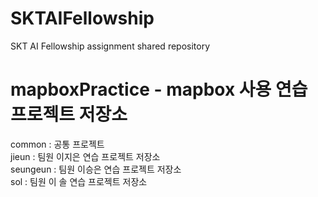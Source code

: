 # SKTAIFellowship
SKT AI Fellowship assignment shared repository

# mapboxPractice - mapbox 사용 연습 프로젝트 저장소

  common : 공통 프로젝트 \
  jieun : 팀원 이지은 연습 프로젝트 저장소 \
  seungeun : 팀원 이승은 연습 프로젝트 저장소 \
  sol : 팀원 이 솔 연습 프로젝트 저장소 
